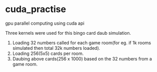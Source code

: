 # cuda_practise
gpu parallel computing using cuda api

Three kernels were used for this bingo card daub simulation. 
 1. Loading 32 numbers called for each game room(for eg. if 1k rooms simulated then total 32k numbers loaded). 
 2. Loading 256(5x5) cards per room. 
 3. Daubing above cards(256 x 1000) based on the 32 numbers from a game room. 
